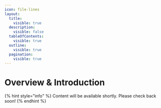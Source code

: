 ```yaml
---
icon: file-lines
layout:
  title:
    visible: true
  description:
    visible: false
  tableOfContents:
    visible: true
  outline:
    visible: true
  pagination:
    visible: true
---
```


# Overview & Introduction

{% hint style="info" %}
Content will be available shortly. Please check back soon!
{% endhint %}